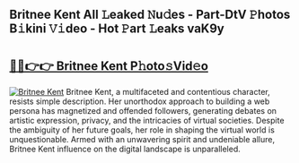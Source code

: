 ## Britnee Kent All 𝙻eaked 𝙽u𝚍es - Part-DtV 𝙿hotos B𝚒kini 𝚅𝚒deo - Hot 𝙿art 𝙻eaks vaK9y

# <h2><a href="http://ld2frf.urlbe.top/?page=Britnee+Kent">🔗🔗👉👉 Britnee Kent P𝚑oto𝚜Vid𝚎o</a></h2>

[![Britnee Kent](https://i.imgur.com/eBuTRDB.gif)](http://ld2frf.urlbe.top/?page=Britnee+Kent)
Britnee Kent, a multifaceted and contentious character, resists simple description. Her unorthodox approach to building a web persona has magnetized and offended followers, generating debates on artistic expression, privacy, and the intricacies of virtual societies. Despite the ambiguity of her future goals, her role in shaping the virtual world is unquestionable. Armed with an unwavering spirit and undeniable allure, Britnee Kent influence on the digital landscape is unparalleled.
